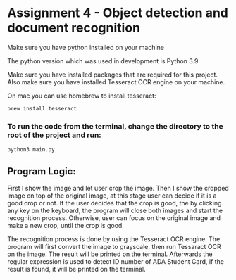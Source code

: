 # Assignment 4 - Object detection and document recognition

Make sure you have python installed on your machine

The python version which was used in development is Python 3.9

Make sure you have installed packages that are required for this project. Also make sure you have installed Tesseract OCR engine on your machine.

On mac you can use homebrew to install tesseract:

`brew install tesseract`

### To run the code from the terminal, change the directory to the root of the project and run:

`python3 main.py`

## Program Logic:

First I show the image and let user crop the image.
Then I show the cropped image on top of the original image, at this stage user can decide if it is a good crop or not.
If the user decides that the crop is good, the by clicking any key on the keyboard, the program will close both images and start
the recognition process. Otherwise, user can focus on the original image and make a new crop, until the crop is good.

The recognition process is done by using the Tesseract OCR engine. The program will first convert the image to grayscale,
then run Tessaract OCR on the image. The result will be printed on the terminal. Afterwards the regular expression is used to
detect ID number of ADA Student Card, if the result is found, it will be printed on the terminal.